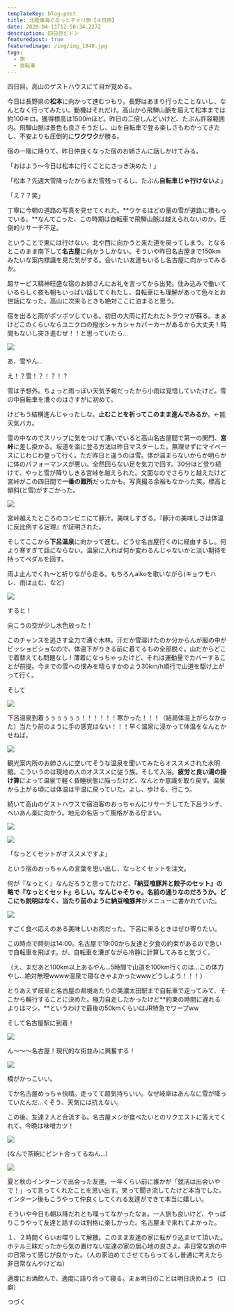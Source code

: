 ```yaml
---
templateKey: blog-post
title: 北陸東海ぐるっとチャリ旅【４日目】
date: 2020-04-11T12:50:34.227Z
description: 四日目だドン
featuredpost: true
featuredimage: /img/img_1840.jpg
tags:
  - 旅
  - 自転車
---
```

四日目。高山のゲストハウスにて目が覚める。

今日は長野県の**松本**に向かって進むつもり。長野はあまり行ったことないし、なんとなく行ってみたい。動機はそれだけ。高山から飛騨山脈を超えて松本までは約100キロ。獲得標高は1500mほど。昨日の二倍しんどいけど、たぶん許容範囲内。飛騨山脈は景色も良さそうだし、山を自転車で登る楽しさもわかってきたし、不安よりも圧倒的に**ワクワク**が勝る。

宿の一階に降りて、昨日仲良くなった宿のお姉さんに話しかけてみる。

「おはよう〜今日は松本に行くことにさっき決めた！」

「松本？先週大雪降ったからまだ雪残ってるし、たぶん**自転車じゃ行けない**よ」

「え？？笑」

丁寧に今朝の道路の写真を見せてくれた。**ウケるほどの量の雪が道路に積もっている。**なんてこった、この時期は自転車で飛騨山脈は越えられないのか。圧倒的リサーチ不足。

ということで東には行けない。北や西に向かうと来た道を戻ってしまう。となるとこのまま南下して**名古屋**に向かうしかない。そういや昨日名古屋まで150kmみたいな案内標識を見た気がする。会いたい友達もいるし名古屋に向かってみるか。

超サービス精神旺盛な宿のお姉さんにお礼を言ってから出発。住み込みで働いているらしく夜も朝もいっぱい話してくれたし、自転車にも理解があって色々とお世話になった。高山に次来るときも絶対ここに泊まると思う。

宿を出ると雨がポツポツしている。初日の大雨に打たれたトラウマが蘇る。まぁけどこのくらいならユニクロの撥水シャカシャカパーカーがあるから大丈夫！時間もないし突き進むぜ！！と思っていたら...

![](/img/_mg_1797.jpg)

あ、雪やん...

え！？雪！？！？！？

雪は予想外。ちょっと雨っぽい天気予報だったから小雨は覚悟していたけど。雪の中自転車を漕ぐのはさすがに初めて。

けどもう結構進んじゃったしな。**止むことを祈ってこのまま進んでみるか**。←能天気バカ。

雪の中なのでスリップに気をつけて漕いでいると高山名古屋間で第一の関門、**宮峠**に差し掛かる。坂道を楽に登る方法は昨日マスターした。無理せずにマイペースにじわじわ登って行く。ただ昨日と違うのは雪。体が温まらないからか明らかに体のパフォーマンスが悪い。全然回らない足を気力で回す。30分ほど登り続けて、やっと雪が降りしきる宮峠を越えられた。文面なのでさらりと越えたけど宮峠がこの四日間で**一番の難所**だったかも。写真撮る余裕もなかった笑。標高と傾斜(と雪)がすごかった。

![](/img/ethjzn3uyaa-xj7.jpeg)

宮峠越えたところのコンビニにて豚汁。美味しすぎる。『豚汁の美味しさは体温に反比例する定理』が証明された。

そしてここから**下呂温泉**に向かって進む。どうせ名古屋行くのに経由するし。何より寒すぎて話にならない。温泉に入れば何か変わるんじゃないかと淡い期待を持ってペダルを回す。

雨よ止んでくれ〜と祈りながら走る。もちろんaikoを歌いながら(キョウモハレ、雨は止む、など)

![](/img/_mg_1812.jpg)

すると！

向こうの空が少し水色放った！

このチャンスを逃さす全力で漕ぐ木林。汗だか雪溶けたのか分からんが服の中がビッショビショなので、体温下がりきる前に着てるもの全部脱ぐ。山だからどこで着替えても問題なし！薄着になっちゃったけど、それは運動量でカバーすることが前提。今までの雪への恨みを晴らすかのよう30km/h順行で山道を駆け上がって行く。

そして

![](/img/img_1840.jpg)

下呂温泉到着ぅぅぅぅぅぅ！！！！！！寒かった！！！（結局体温上がらなかった）当たり前のように手の感覚はない！！！早く温泉に浸かって体温をなんとかせねば。

![](/img/_mg_1832.jpg)

観光案内所のお姉さんに空いてそうな温泉を聞いてみたらオススメされた水明館。こういうのは現地の人のオススメに従う族。そして入浴。**疲労と良い湯の掛け算**によって温泉で軽く昏睡状態に陥ったけど、なんとか意識を取り戻す。温泉から上がる頃には体温は平温に戻っていた。よし、歩ける、行こう。

続いて高山のゲストハウスで宿泊客のおっちゃんにリサーチしてた下呂ランチ、へいあん楽に向かう。地元の名店って風格がある佇まい。

![](/img/img_1820.jpg)

![](/img/ios-の画像-11-.jpg)

「なっとくセットがオススメですよ」

という宿のおっちゃんの言葉を思い出し、なっとくセットを注文。

何が『なっとく』なんだろうと思ってたけど、**『納豆喰豚丼と餃子のセット』**の略で『なっとくセット』らしい。なんじゃそりゃ。名前の通りなのだろうか。どこにも説明はなく、当たり前のように**納豆喰豚丼**がメニューに書かれていた。

![](/img/ios-の画像-12-.jpg)

すごく食べ応えのある美味しいお肉だった。下呂に来るときはぜひ寄りたい。

この時点で時刻は14:00。名古屋で19:00から友達と夕食の約束があるので急いで自転車を飛ばす。が、自転車を漕ぎながら冷静に計算してみると気づく。

（え、まだあと100km以上あるやん...5時間で山道を100km行くのは...この体力やし...絶対無理wwww温泉で寝なきゃよかったwwwどうしよう！！！）

とりあえず岐阜と名古屋の県境あたりの美濃太田駅まで自転車で走ってみて、そこから輪行することに決めた。極力自走したかったけど**約束の時間に遅れるよりはマシ。**というわけで最後の50kmくらいはJR特急でワープww

そして名古屋駅に到着！

![](/img/img_1847.jpg)

ん〜〜〜名古屋！現代的な街並みに興奮する！

![](/img/img_1863.jpg)

橋がかっこいい。

てか名古屋めっちゃ快晴。走ってて超気持ちいい。なぜ岐阜はあんなに雪が降っていたんだ...くそう、天気には抗えない。

この後、友達２人と合流する。名古屋メシが食べたいとのリクエストに答えてくれて、今晩は味噌カツ！

![](/img/img_1879.jpg)

(なんで茶碗にピント合ってるねん...)

![](/img/ios-の画像-14-.jpg)

夏と秋のインターンで出会った友達。一年くらい前に誰かが「就活は出会いやで！」って言ってくれたことを思い出す。笑って聞き流してたけど本当でした。インターン後もこうやって仲良くしてくれる友達ができて本当に嬉しい。

そういや今日も朝以降だれとも喋ってなかったなぁ。一人旅も良いけど、やっぱりこうやって友達と話すのは別格に楽しかった。名古屋まで来れてよかった。

１、２時間くらいお喋りして解散。このまま友達の家に転がり込ませて頂いた。ホテル三昧だったから気の置けない友達の家の居心地の良さよ。非日常な旅の中の日常って感じが良かった。（人の家泊めてさせてもらってるし普通に考えたら非日常なんやけどね）

適度にお酒飲んで、適度に語り合って寝る。まぁ明日のことは明日決めよう（口癖）

つづく

